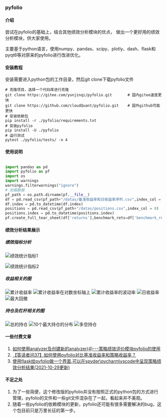 ### pyfolio

#### 介绍

尝试在pyfolio的基础上，结合其他绩效分析模块的优点，
做出一个更好用的绩效分析模块，供大家使用。

主要基于python语言，使用numpy、pandas、scipy、plotly、dash、flask和
pyqt6等对原来的pyfolio进行改进优化。


#### 安装教程


安装需要进入python包的工作目录，然后git clone下载pyfolio文件

```
# 克隆项目，选择一个代码库进行克隆
git clone https://gitee.com/yunjinqi/pyfolio.git       # 国内gitee速度更快
git clone https://github.com/cloudQuant/pyfolio.git    # 国外github可能更快
# 安装依赖包
pip install -r ./pyfolio/requirements.txt
# 安装pyfolio
pip install -U ./pyfolio
# 运行测试
pytest ./pyfolio/tests/ -n 4
```

#### 使用说明

```python

import pandas as pd
import pyfolio as pf
import os
import warnings
warnings.filterwarnings("ignore")
# 加载数据
pf_path = os.path.dirname(pf.__file__)
df = pd.read_csv(pf_path+"/datas/基准收益率和日收益率序列.csv",index_col = 0)
df.index = pd.to_datetime(df.index)
positions = pd.read_csv(pf_path+"/datas/positions.csv",index_col = 0)
positions.index = pd.to_datetime(positions.index)
pf.create_full_tear_sheet(df['returns'],benchmark_rets=df['benchmark_rets'],positions= positions)

```



#### 绩效分析结果展示

##### 绩效指标分析

![绩效统计指标1](./img/image-20211218133956274.png)

![绩效统计指标2](./img/image-20211218134015808.png)


##### 收益相关的图

![累计收益率](./img/image-20211218134037434.png)
![累计收益率在对数坐标轴上](./img/image-20211218134059209.png)
![累计收益率的波动率](./img/image-20211218134125818.png)
![日收益率](./img/image-20211218134146879.png)
![最大回撤](./img/image-20211218134231902.png)

##### 持仓及杠杆相关的图

![总的持仓](./img/image-20211218134259958.png)
![10个最大持仓的分布](./img/image-20211218134322190.png)
![多空持仓](./img/image-20211218134342757.png)




#### 一些付费文章

1. [如何使用analyzer及创建新的analyzer(4)---策略绩效评价模块pyfolio的使用](https://yunjinqi.blog.csdn.net/article/details/110842730)
2. [【答读者问37】如何使用pyfolio对比基准收益率和策略收益率？](https://yunjinqi.blog.csdn.net/article/details/122012247)
3. [使用flask给pyfolio做一个界面,可以在spyder\pycharm\vscode中呈现策略绩效分析结果(2021-10-29更新)](https://yunjinqi.blog.csdn.net/article/details/121025639)

#### 不足之处

1. 为了一些简便，这个修改版的pyfolio并没有按照正式的python包的方式进行管理，pyfolio的文件和一些git文件混杂在了一起，看起来并不美观。
2. 随着一些pyfolio的依赖模块的更新，pyfolio还可能有很多需要解决的bug，这个包目前只是万里长征的第一步。
